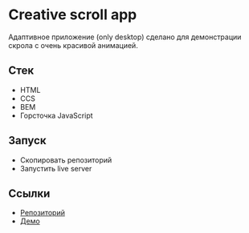 # Creative scroll app

Адаптивное приложение (only desktop) сделано для демонстрации скрола с очень красивой анимацией.

## Стек

- HTML
- CCS
- BEM
- Горсточка JavaScript

## Запуск

- Скопировать репозиторий
- Запустить live server

## Ссылки

- [Репозиторий](https://github.com/ibragim-ast/creative-scroll-app)
- [Демо](https://ibragim-ast.github.io/creative-scroll-app/)
